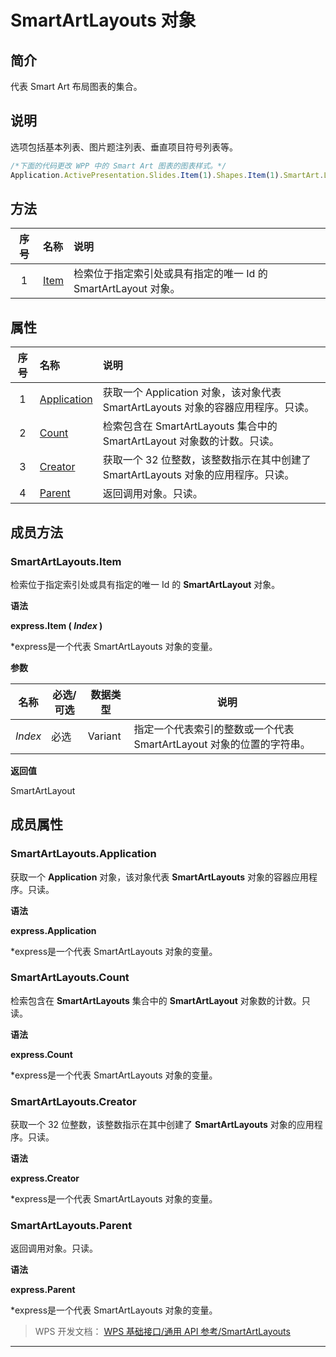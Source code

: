 # SmartArtLayouts 对象

## 简介

代表 Smart Art 布局图表的集合。

## 说明

选项包括基本列表、图片题注列表、垂直项目符号列表等。

``` JavaScript
/*下面的代码更改 WPP 中的 Smart Art 图表的图表样式。*/
Application.ActivePresentation.Slides.Item(1).Shapes.Item(1).SmartArt.Layout = Application.SmartArtLayouts.Item(1)
```

## 方法

| 序号 | 名称                          | 说明                                                           |
|:----:|:------------------------------|:---------------------------------------------------------------|
|  1   | [Item](#SmartArtLayouts.Item) | 检索位于指定索引处或具有指定的唯一 Id 的 SmartArtLayout 对象。 |

## 属性

| 序号 | 名称                                        | 说明                                                                              |
|:----:|:--------------------------------------------|:----------------------------------------------------------------------------------|
|  1   | [Application](#SmartArtLayouts.Application) | 获取一个 Application 对象，该对象代表 SmartArtLayouts 对象的容器应用程序。只读。  |
|  2   | [Count](#SmartArtLayouts.Count)             | 检索包含在 SmartArtLayouts 集合中的 SmartArtLayout 对象数的计数。只读。           |
|  3   | [Creator](#SmartArtLayouts.Creator)         | 获取一个 32 位整数，该整数指示在其中创建了 SmartArtLayouts 对象的应用程序。只读。 |
|  4   | [Parent](#SmartArtLayouts.Parent)           | 返回调用对象。只读。                                                              |

## 成员方法

### SmartArtLayouts.Item

检索位于指定索引处或具有指定的唯一 Id 的 **SmartArtLayout** 对象。

**语法**

**express.Item ( *Index* )**

\*express是一个代表 SmartArtLayouts 对象的变量。

**参数**

| 名称    | 必选/可选 | 数据类型 | 说明                                                                 |
|---------|-----------|----------|----------------------------------------------------------------------|
| *Index* | 必选      | Variant  | 指定一个代表索引的整数或一个代表 SmartArtLayout 对象的位置的字符串。 |

**返回值**

SmartArtLayout

## 成员属性

### SmartArtLayouts.Application

获取一个 **Application** 对象，该对象代表 **SmartArtLayouts** 对象的容器应用程序。只读。

**语法**

**express.Application**

\*express是一个代表 SmartArtLayouts 对象的变量。

### SmartArtLayouts.Count

检索包含在 **SmartArtLayouts** 集合中的 **SmartArtLayout** 对象数的计数。只读。

**语法**

**express.Count**

\*express是一个代表 SmartArtLayouts 对象的变量。

### SmartArtLayouts.Creator

获取一个 32 位整数，该整数指示在其中创建了 **SmartArtLayouts** 对象的应用程序。只读。

**语法**

**express.Creator**

\*express是一个代表 SmartArtLayouts 对象的变量。

### SmartArtLayouts.Parent

返回调用对象。只读。

**语法**

**express.Parent**

\*express是一个代表 SmartArtLayouts 对象的变量。

> WPS 开发文档： [WPS 基础接口/通用 API 参考/SmartArtLayouts](https://qn.cache.wpscdn.cn/encs/doc/office_v19/index.htm)

------------------------------------------------------------------------
